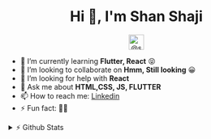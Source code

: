 <h1 align="center">Hi 👋, I'm Shan Shaji</h1>
<p align="center">

<a href="https://medium.com/@shanshaji224" target="blank">
<img align="center" src="https://cdn.jsdelivr.net/npm/simple-icons@3.0.1/icons/medium.svg" alt="@shanshaji224" height="30" width="30" />
</a>
</p>

<!-- - 🔭 I’m currently working on **Nothing** -->

- 🌱 I’m currently learning **Flutter, React** :stuck_out_tongue_closed_eyes:
- 👯 I’m looking to collaborate on **Hmm, Still looking** :grinning:
- 🤔 I’m looking for help with **React**
- 💬 Ask me about **HTML,CSS, JS, FLUTTER** 
- 📫 How to reach me: [Linkedin](https://www.linkedin.com/in/shan--shaji/)
- ⚡ Fun fact: 🤷‍♂️

<details>
    <summary>⚡ Github Stats</summary>
<img src ="https://github-readme-stats.vercel.app/api?username=shan-shaji&count_private=true&show_icons=true">

</details>
